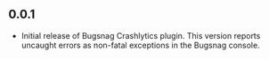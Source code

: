 ## 0.0.1

* Initial release of Bugsnag Crashlytics plugin.
This version reports uncaught errors as non-fatal exceptions in the
Bugsnag console.
